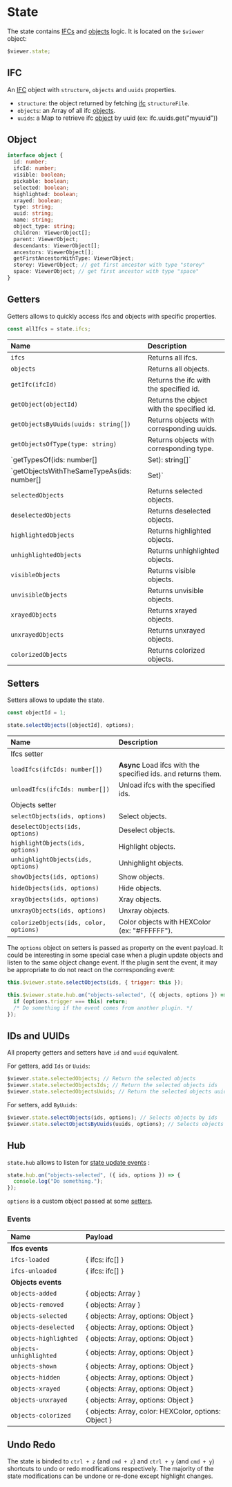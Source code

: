 # State

The state contains [IFCs](#ifc) and [objects](#object) logic. It is located on the `$viewer` object:

```javascript
$viewer.state;
```

## IFC

An [IFC](https://github.com/bimdata/javascript-api-client/blob/master/docs/Ifc.md) object with `structure`, `objects` and `uuids` properties.

- `structure`: the object returned by fetching [ifc](https://github.com/bimdata/javascript-api-client/blob/master/docs/Ifc.md) `structureFile`.
- `objects`: an Array of all ifc [objects](#object).
- `uuids`: a Map to retrieve ifc [object](#object) by uuid (ex: ifc.uuids.get("myuuid"))

## Object

```typescript
interface object {
  id: number;
  ifcId: number;
  visible: boolean;
  pickable: boolean;
  selected: boolean;
  highlighted: boolean;
  xrayed: boolean;
  type: string;
  uuid: string;
  name: string;
  object_type: string;
  children: ViewerObject[];
  parent: ViewerObject;
  descendants: ViewerObject[];
  ancestors: ViewerObject[];
  getFirstAncestorWithType: ViewerObject;
  storey: ViewerObject; // get first ancestor with type "storey"
  space: ViewerObject; // get first ancestor with type "space"
}
```

## Getters

Getters allows to quickly access ifcs and objects with specific properties.

```javascript
const allIfcs = state.ifcs;
```

| Name                                                       | Description                                            |
| :--------------------------------------------------------- | :----------------------------------------------------- |
| `ifcs`                                                     | Returns all ifcs.                                      |
| `objects`                                                  | Returns all objects.                                   |
| `getIfc(ifcId)`                                            | Returns the ifc with the specified id.                 |
| `getObject(objectId)`                                      | Returns the object with the specified id.              |
| `getObjectsByUuids(uuids: string[])`                       | Returns objects with corresponding uuids.              |
| `getObjectsOfType(type: string)`                           | Returns objects with corresponding type.               |
| `getTypesOf(ids: number[] | Set<number>): string[]`        | Returns all the types of the corresponding objects.    |
| `getObjectsWithTheSameTypeAs(ids: number[] | Set<number>)` | Returns all objects with the same type as objects ids. |
| `selectedObjects`                                          | Returns selected objects.                              |
| `deselectedObjects`                                        | Returns deselected objects.                            |
| `highlightedObjects`                                       | Returns highlighted objects.                           |
| `unhighlightedObjects`                                     | Returns unhighlighted objects.                         |
| `visibleObjects`                                           | Returns visible objects.                               |
| `unvisibleObjects`                                         | Returns unvisible objects.                             |
| `xrayedObjects`                                            | Returns xrayed objects.                                |
| `unxrayedObjects`                                          | Returns unxrayed objects.                              |
| `colorizedObjects`                                         | Returns colorized objects.                             |

## Setters

Setters allows to update the state.

```javascript
const objectId = 1;

state.selectObjects([objectId], options);
```

| Name                                   | Description                                                   |
| :------------------------------------- | :------------------------------------------------------------ |
| Ifcs setter                            |                                                               |
| `loadIfcs(ifcIds: number[])`           | **Async** Load ifcs with the specified ids. and returns them. |
| `unloadIfcs(ifcIds: number[])`         | Unload ifcs with the specified ids.                           |
| Objects setter                         |                                                               |
| `selectObjects(ids, options)`          | Select objects.                                               |
| `deselectObjects(ids, options)`        | Deselect objects.                                             |
| `highlightObjects(ids, options)`       | Highlight objects.                                            |
| `unhighlightObjects(ids, options)`     | Unhighlight objects.                                          |
| `showObjects(ids, options)`            | Show objects.                                                 |
| `hideObjects(ids, options)`            | Hide objects.                                                 |
| `xrayObjects(ids, options)`            | Xray objects.                                                 |
| `unxrayObjects(ids, options)`          | Unxray objects.                                               |
| `colorizeObjects(ids, color, options)` | Color objects with HEXColor (ex: "#FFFFFF").                  |

The `options` object on setters is passed as property on the event payload. It could be interesting in some special case when a plugin update objects and listen to the same object change event. If the plugin sent the event, it may be appropriate to do not react on the corresponding event:

```javascript
this.$viewer.state.selectObjects(ids, { trigger: this });

this.$viewer.state.hub.on("objects-selected", ({ objects, options }) => {
  if (options.trigger === this) return;
  /* Do something if the event comes from another plugin. */
});
```

## IDs and UUIDs

All property getters and setters have `id` and `uuid` equivalent.

For getters, add `Ids` or `Uuids`:

```javascript
$viewer.state.selectedObjects; // Return the selected objects
$viewer.state.selectedObjectsIds; // Return the selected objects ids
$viewer.state.selectedObjectsUuids; // Return the selected objects uuids
```

For setters, add `ByUuids`:

```javascript
$viewer.state.selectObjects(ids, options); // Selects objects by ids
$viewer.state.selectObjectsByUuids(uuids, options); // Selects objects by uuids
```

## Hub

`state.hub` allows to listen for [state update events](#events) :

```javascript
state.hub.on("objects-selected", ({ ids, options }) => {
  console.log("Do something.");
});
```

`options` is a custom object passed at some [setters](#setters).

### Events

| Name                    | Payload                                              |
| :---------------------- | :--------------------------------------------------- |
| **Ifcs events**         |                                                      |
| `ifcs-loaded`           | { ifcs: ifc[] }                                      |
| `ifcs-unloaded`         | { ifcs: ifc[] }                                      |
| **Objects events**      |                                                      |
| `objects-added`         | { objects: Array }                                   |
| `objects-removed`       | { objects: Array }                                   |
| `objects-selected`      | { objects: Array, options: Object }                  |
| `objects-deselected`    | { objects: Array, options: Object }                  |
| `objects-highlighted`   | { objects: Array, options: Object }                  |
| `objects-unhighlighted` | { objects: Array, options: Object }                  |
| `objects-shown`         | { objects: Array, options: Object }                  |
| `objects-hidden`        | { objects: Array, options: Object }                  |
| `objects-xrayed`        | { objects: Array, options: Object }                  |
| `objects-unxrayed`      | { objects: Array, options: Object }                  |
| `objects-colorized`     | { objects: Array, color: HEXColor, options: Object } |

## Undo Redo

The state is binded to `ctrl + z` (and `cmd + z`) and `ctrl + y` (and `cmd + y`) shortcuts to undo or redo modifications respectively. The majority of the state modifications can be undone or re-done except highlight changes.
